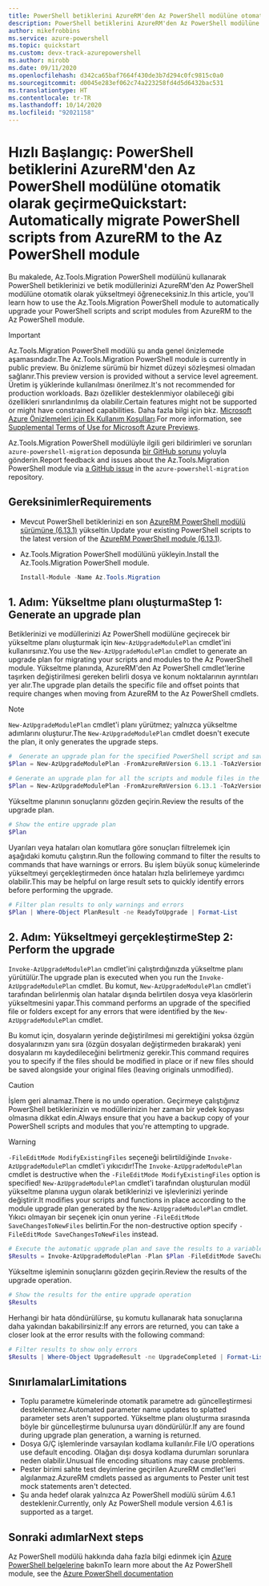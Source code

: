 ```yaml
---
title: PowerShell betiklerini AzureRM'den Az PowerShell modülüne otomatik olarak geçirme
description: PowerShell betiklerini AzureRM'den Az PowerShell modülüne otomatik olarak geçirmeyi öğrenin.
author: mikefrobbins
ms.service: azure-powershell
ms.topic: quickstart
ms.custom: devx-track-azurepowershell
ms.author: mirobb
ms.date: 09/11/2020
ms.openlocfilehash: d342ca65baf7664f430de3b7d294c0fc9815c0a0
ms.sourcegitcommit: d0045e283ef062c74a223258fd4d5d6432bac531
ms.translationtype: HT
ms.contentlocale: tr-TR
ms.lasthandoff: 10/14/2020
ms.locfileid: "92021158"
---
```

# <a name="quickstart-automatically-migrate-powershell-scripts-from-azurerm-to-the-az-powershell-module"></a><span data-ttu-id="0d35e-103">Hızlı Başlangıç: PowerShell betiklerini AzureRM'den Az PowerShell modülüne otomatik olarak geçirme</span><span class="sxs-lookup"><span data-stu-id="0d35e-103">Quickstart: Automatically migrate PowerShell scripts from AzureRM to the Az PowerShell module</span></span>

<span data-ttu-id="0d35e-104">Bu makalede, Az.Tools.Migration PowerShell modülünü kullanarak PowerShell betiklerinizi ve betik modüllerinizi AzureRM'den Az PowerShell modülüne otomatik olarak yükseltmeyi öğreneceksiniz.</span><span class="sxs-lookup"><span data-stu-id="0d35e-104">In this article, you'll learn how to use the Az.Tools.Migration PowerShell module to automatically upgrade your PowerShell scripts and script modules from AzureRM to the Az PowerShell module.</span></span>

> [!IMPORTANT]
> <span data-ttu-id="0d35e-105">Az.Tools.Migration PowerShell modülü şu anda genel önizlemede aşamasındadır.</span><span class="sxs-lookup"><span data-stu-id="0d35e-105">The Az.Tools.Migration PowerShell module is currently in public preview.</span></span> <span data-ttu-id="0d35e-106">Bu önizleme sürümü bir hizmet düzeyi sözleşmesi olmadan sağlanır.</span><span class="sxs-lookup"><span data-stu-id="0d35e-106">This preview version is provided without a service level agreement.</span></span> <span data-ttu-id="0d35e-107">Üretim iş yüklerinde kullanılması önerilmez.</span><span class="sxs-lookup"><span data-stu-id="0d35e-107">It's not recommended for production workloads.</span></span> <span data-ttu-id="0d35e-108">Bazı özellikler desteklenmiyor olabileceği gibi özellikleri sınırlandırılmış da olabilir.</span><span class="sxs-lookup"><span data-stu-id="0d35e-108">Certain features might not be supported or might have constrained capabilities.</span></span> <span data-ttu-id="0d35e-109">Daha fazla bilgi için bkz. [Microsoft Azure Önizlemeleri için Ek Kullanım Koşulları](https://azure.microsoft.com/support/legal/preview-supplemental-terms/).</span><span class="sxs-lookup"><span data-stu-id="0d35e-109">For more information, see [Supplemental Terms of Use for Microsoft Azure Previews](https://azure.microsoft.com/support/legal/preview-supplemental-terms/).</span></span>

<span data-ttu-id="0d35e-110">Az.Tools.Migration PowerShell modülüyle ilgili geri bildirimleri ve sorunları `azure-powershell-migration` deposunda [bir GitHub sorunu](https://github.com/Azure/azure-powershell-migration/issues) yoluyla gönderin.</span><span class="sxs-lookup"><span data-stu-id="0d35e-110">Report feedback and issues about the Az.Tools.Migration PowerShell module via [a GitHub issue](https://github.com/Azure/azure-powershell-migration/issues) in the `azure-powershell-migration` repository.</span></span>

## <a name="requirements"></a><span data-ttu-id="0d35e-111">Gereksinimler</span><span class="sxs-lookup"><span data-stu-id="0d35e-111">Requirements</span></span>

* <span data-ttu-id="0d35e-112">Mevcut PowerShell betiklerinizi en son [AzureRM PowerShell modülü sürümüne (6.13.1)](https://github.com/Azure/azure-powershell/releases/tag/v6.13.1-November2018) yükseltin.</span><span class="sxs-lookup"><span data-stu-id="0d35e-112">Update your existing PowerShell scripts to the latest version of the [AzureRM PowerShell module (6.13.1)](https://github.com/Azure/azure-powershell/releases/tag/v6.13.1-November2018).</span></span>
* <span data-ttu-id="0d35e-113">Az.Tools.Migration PowerShell modülünü yükleyin.</span><span class="sxs-lookup"><span data-stu-id="0d35e-113">Install the Az.Tools.Migration PowerShell module.</span></span>

  ```powershell
  Install-Module -Name Az.Tools.Migration
  ```

## <a name="step-1-generate-an-upgrade-plan"></a><span data-ttu-id="0d35e-114">1\. Adım: Yükseltme planı oluşturma</span><span class="sxs-lookup"><span data-stu-id="0d35e-114">Step 1: Generate an upgrade plan</span></span>

<span data-ttu-id="0d35e-115">Betiklerinizi ve modüllerinizi Az PowerShell modülüne geçirecek bir yükseltme planı oluşturmak için `New-AzUpgradeModulePlan` cmdlet'ini kullanırsınız.</span><span class="sxs-lookup"><span data-stu-id="0d35e-115">You use the `New-AzUpgradeModulePlan` cmdlet to generate an upgrade plan for migrating your scripts and modules to the Az PowerShell module.</span></span> <span data-ttu-id="0d35e-116">Yükseltme planında, AzureRM'den Az PowerShell cmdlet'lerine taşırken değiştirilmesi gereken belirli dosya ve konum noktalarının ayrıntıları yer alır.</span><span class="sxs-lookup"><span data-stu-id="0d35e-116">The upgrade plan details the specific file and offset points that require changes when moving from AzureRM to the Az PowerShell cmdlets.</span></span>

> [!NOTE]
> <span data-ttu-id="0d35e-117">`New-AzUpgradeModulePlan` cmdlet'i planı yürütmez; yalnızca yükseltme adımlarını oluşturur.</span><span class="sxs-lookup"><span data-stu-id="0d35e-117">The `New-AzUpgradeModulePlan` cmdlet doesn't execute the plan, it only generates the upgrade steps.</span></span>

```powershell
#  Generate an upgrade plan for the specified PowerShell script and save it to a variable.
$Plan = New-AzUpgradeModulePlan -FromAzureRmVersion 6.13.1 -ToAzVersion 4.6.1 -FilePath 'C:\Scripts\my-azure-script.ps1'
```

```powershell
# Generate an upgrade plan for all the scripts and module files in the specified folder and save it to a variable.
$Plan = New-AzUpgradeModulePlan -FromAzureRmVersion 6.13.1 -ToAzVersion 4.6.1 -DirectoryPath 'C:\Scripts'
```

<span data-ttu-id="0d35e-118">Yükseltme planının sonuçlarını gözden geçirin.</span><span class="sxs-lookup"><span data-stu-id="0d35e-118">Review the results of the upgrade plan.</span></span>

```powershell
# Show the entire upgrade plan
$Plan
```

<span data-ttu-id="0d35e-119">Uyarıları veya hataları olan komutlara göre sonuçları filtrelemek için aşağıdaki komutu çalıştırın.</span><span class="sxs-lookup"><span data-stu-id="0d35e-119">Run the following command to filter the results to commands that have warnings or errors.</span></span> <span data-ttu-id="0d35e-120">Bu işlem büyük sonuç kümelerinde yükseltmeyi gerçekleştirmeden önce hataları hızla belirlemeye yardımcı olabilir.</span><span class="sxs-lookup"><span data-stu-id="0d35e-120">This may be helpful on large result sets to quickly identify errors before performing the upgrade.</span></span>

```powershell
# Filter plan results to only warnings and errors
$Plan | Where-Object PlanResult -ne ReadyToUpgrade | Format-List
```

## <a name="step-2-perform-the-upgrade"></a><span data-ttu-id="0d35e-121">2\. Adım: Yükseltmeyi gerçekleştirme</span><span class="sxs-lookup"><span data-stu-id="0d35e-121">Step 2: Perform the upgrade</span></span>

<span data-ttu-id="0d35e-122">`Invoke-AzUpgradeModulePlan` cmdlet'ini çalıştırdığınızda yükseltme planı yürütülür.</span><span class="sxs-lookup"><span data-stu-id="0d35e-122">The upgrade plan is executed when you run the `Invoke-AzUpgradeModulePlan` cmdlet.</span></span> <span data-ttu-id="0d35e-123">Bu komut, `New-AzUpgradeModulePlan` cmdlet'i tarafından belirlenmiş olan hatalar dışında belirtilen dosya veya klasörlerin yükseltmesini yapar.</span><span class="sxs-lookup"><span data-stu-id="0d35e-123">This command performs an upgrade of the specified file or folders except for any errors that were identified by the `New-AzUpgradeModulePlan` cmdlet.</span></span>

<span data-ttu-id="0d35e-124">Bu komut için, dosyaların yerinde değiştirilmesi mi gerektiğini yoksa özgün dosyalarınızın yanı sıra (özgün dosyaları değiştirmeden bırakarak) yeni dosyaların mı kaydedileceğini belirtmeniz gerekir.</span><span class="sxs-lookup"><span data-stu-id="0d35e-124">This command requires you to specify if the files should be modified in place or if new files should be saved alongside your original files (leaving originals unmodified).</span></span>

> [!CAUTION]
> <span data-ttu-id="0d35e-125">İşlem geri alınamaz.</span><span class="sxs-lookup"><span data-stu-id="0d35e-125">There is no undo operation.</span></span> <span data-ttu-id="0d35e-126">Geçirmeye çalıştığınız PowerShell betiklerinizin ve modüllerinizin her zaman bir yedek kopyası olmasına dikkat edin.</span><span class="sxs-lookup"><span data-stu-id="0d35e-126">Always ensure that you have a backup copy of your PowerShell scripts and modules that you're attempting to upgrade.</span></span>

> [!WARNING]
> <span data-ttu-id="0d35e-127">`-FileEditMode ModifyExistingFiles` seçeneği belirtildiğinde `Invoke-AzUpgradeModulePlan` cmdlet'i yıkıcıdır!</span><span class="sxs-lookup"><span data-stu-id="0d35e-127">The `Invoke-AzUpgradeModulePlan` cmdlet is destructive when the `-FileEditMode ModifyExistingFiles` option is specified!</span></span> <span data-ttu-id="0d35e-128">`New-AzUpgradeModulePlan` cmdlet'i tarafından oluşturulan modül yükseltme planına uygun olarak betiklerinizi ve işlevlerinizi yerinde değiştirir.</span><span class="sxs-lookup"><span data-stu-id="0d35e-128">It modifies your scripts and functions in place according to the module upgrade plan generated by the `New-AzUpgradeModulePlan` cmdlet.</span></span> <span data-ttu-id="0d35e-129">Yıkıcı olmayan bir seçenek için onun yerine `-FileEditMode SaveChangesToNewFiles` belirtin.</span><span class="sxs-lookup"><span data-stu-id="0d35e-129">For the non-destructive option specify `-FileEditMode SaveChangesToNewFiles` instead.</span></span>

```powershell
# Execute the automatic upgrade plan and save the results to a variable.
$Results = Invoke-AzUpgradeModulePlan -Plan $Plan -FileEditMode SaveChangesToNewFiles
```

<span data-ttu-id="0d35e-130">Yükseltme işleminin sonuçlarını gözden geçirin.</span><span class="sxs-lookup"><span data-stu-id="0d35e-130">Review the results of the upgrade operation.</span></span>

```powershell
# Show the results for the entire upgrade operation
$Results
```

<span data-ttu-id="0d35e-131">Herhangi bir hata döndürülürse, şu komutu kullanarak hata sonuçlarına daha yakından bakabilirsiniz:</span><span class="sxs-lookup"><span data-stu-id="0d35e-131">If any errors are returned, you can take a closer look at the error results with the following command:</span></span>

```powershell
# Filter results to show only errors
$Results | Where-Object UpgradeResult -ne UpgradeCompleted | Format-List
```

## <a name="limitations"></a><span data-ttu-id="0d35e-132">Sınırlamalar</span><span class="sxs-lookup"><span data-stu-id="0d35e-132">Limitations</span></span>

* <span data-ttu-id="0d35e-133">Toplu parametre kümelerinde otomatik parametre adı güncelleştirmesi desteklenmez.</span><span class="sxs-lookup"><span data-stu-id="0d35e-133">Automated parameter name updates to splatted parameter sets aren't supported.</span></span> <span data-ttu-id="0d35e-134">Yükseltme planı oluşturma sırasında böyle bir güncelleştirme bulunursa uyarı döndürülür.</span><span class="sxs-lookup"><span data-stu-id="0d35e-134">If any are found during upgrade plan generation, a warning is returned.</span></span>
* <span data-ttu-id="0d35e-135">Dosya G/Ç işlemlerinde varsayılan kodlama kullanılır.</span><span class="sxs-lookup"><span data-stu-id="0d35e-135">File I/O operations use default encoding.</span></span> <span data-ttu-id="0d35e-136">Olağan dışı dosya kodlama durumları sorunlara neden olabilir.</span><span class="sxs-lookup"><span data-stu-id="0d35e-136">Unusual file encoding situations may cause problems.</span></span>
* <span data-ttu-id="0d35e-137">Pester birimi sahte test deyimlerine geçirilen AzureRM cmdlet'leri algılanmaz.</span><span class="sxs-lookup"><span data-stu-id="0d35e-137">AzureRM cmdlets passed as arguments to Pester unit test mock statements aren't detected.</span></span>
* <span data-ttu-id="0d35e-138">Şu anda hedef olarak yalnızca Az PowerShell modülü sürüm 4.6.1 desteklenir.</span><span class="sxs-lookup"><span data-stu-id="0d35e-138">Currently, only Az PowerShell module version 4.6.1 is supported as a target.</span></span>

## <a name="next-steps"></a><span data-ttu-id="0d35e-139">Sonraki adımlar</span><span class="sxs-lookup"><span data-stu-id="0d35e-139">Next steps</span></span>

<span data-ttu-id="0d35e-140">Az PowerShell modülü hakkında daha fazla bilgi edinmek için [Azure PowerShell belgelerine](https://docs.microsoft.com/powershell/azure/) bakın</span><span class="sxs-lookup"><span data-stu-id="0d35e-140">To learn more about the Az PowerShell module, see the [Azure PowerShell documentation](https://docs.microsoft.com/powershell/azure/)</span></span>